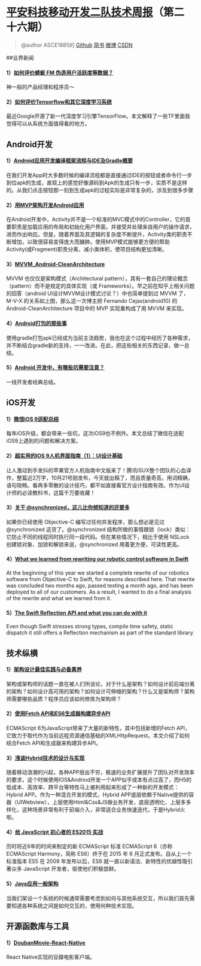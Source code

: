 # [平安科技移动开发二队技术周报](https://github.com/PaicHyperionDev/MobileDevWeekly)（第二十六期）

> @author ASCE1885的 [Github](https://github.com/ASCE1885)  [简书](http://www.jianshu.com/users/4ef984470da8/latest_articles) [微博](http://weibo.com/asce885/profile?rightmod=1&wvr=6&mod=personinfo) [CSDN](http://blog.csdn.net/asce1885)

##业界新闻

#### 1）[如何评价蜻蜓 FM 伪造用户活跃度等数据？](http://www.zhihu.com/question/37248269)

神一般的产品经理和程序员～

#### 2）[如何评价Tensorflow和其它深度学习系统](http://weibo.com/p/1001603907610737775666)

最近Google开源了新一代深度学习引擎TensorFlow。本文解释了一些TF里面我觉得可以从系统方面值得看的地方。


## Android开发

#### 1）[Android应用开发编译框架流程与IDE及Gradle概要](http://blog.csdn.net/yanbober/article/details/49408489)

在我们开发App时大多数时候的编译流程都是直接通过IDE的按钮或者命令行一步到位apk的生成，直观上的感觉好像源码到Apk的生成只有一步，实质不是这样的。从我们点击按钮那一刻到生成apk的过程实际是非常复杂的，涉及到很多步骤

#### 2）[用MVP架构开发Android应用](http://www.kymjs.com/code/2015/11/09/01/)

在Android开发中，Activity并不是一个标准的MVC模式中的Controller，它的首要职责是加载应用的布局和初始化用户界面，并接受并处理来自用户的操作请求，进而作出响应。但是，随着界面及其逻辑的复杂度不断提升，Activity类的职责不断增加，以致很容易变得庞大而臃肿。使用MVP模式能够更方便的帮助Activity(或Fragment)职责分离，减小类体积，使项目结构更加清晰。

#### 3）[MVVM_Android-CleanArchitecture](http://rocko.xyz/2015/11/07/MVVM_Android-CleanArchitecture/)

MVVM 也仅仅是架构模式（Architectural pattern），其有一套自己的理论概念（pattern）而不是规定的具体实现（或 Frameworks）。早之前在知乎上相关问题的回答（android UI设计MVVM设计模式讨论？）中也简单提到过 MVVM 了，M-V-X 的关系如上图，那么这一次博主把 Fernando Cejas(android10) 的 Android-CleanArchitecture 项目中的 MVP 实现重构成了用 MVVM 来实现。

#### 4）[Android打包的那些事](http://www.jayfeng.com/2015/11/07/Android%E6%89%93%E5%8C%85%E7%9A%84%E9%82%A3%E4%BA%9B%E4%BA%8B/)

使用gradle打包apk已经成为当前主流趋势，我也在这个过程中经历了各种需求，并不断结合gradle新的支持，一一改进。在此，把这些相关的东西记录，做一总结。

#### 5）[Android 开发中，有哪些坑需要注意？](http://www.zhihu.com/question/27818921/answer/70279930)

一线开发者经典总结。

## iOS开发

#### 1）[微信iOS 9适配总结](http://www.infoq.com/cn/articles/wechat-ios9-adaptation)

每年iOS升级，都会带来一些坑，这次iOS9也不例外。本文总结了微信在适配iOS9上遇到的问题和解决方案。

#### 2）[超实用的IOS 9人机界面指南（1）：UI设计基础](http://www.uisdc.com/ios9-interface-guideline-ui)

让人激动到手发抖的苹果官方人机指南中文版来了！腾讯ISUX整个团队的心血译作，整篇近2万字，10月21号刚发布，今天就出稿了，而且质量奇高，用词精确，语句晓畅。看再多零散的设计技巧，都不如直接看官方设计指南有效。作为UI设计师的必读教科书，这篇千万要收藏！

#### 3）[关于 @synchronized，这儿比你想知道的还要多](http://yulingtianxia.com/blog/2015/11/01/More-than-you-want-to-know-about-synchronized/)

如果你已经使用 Objective-C 编写过任何并发程序，那么想必是见过 @synchronized 这货了。@synchronized 结构所做的事情跟锁（lock）类似：它防止不同的线程同时执行同一段代码。但在某些情况下，相比于使用 NSLock 创建锁对象、加锁和解锁来说，@synchronized 用着更方便，可读性更高。

#### 4）[What we learned from rewriting our robotic control software in Swift](http://www.sunsetlakesoftware.com/2015/11/03/what-we-learned-rewriting-our-robotic-control-software-swift)

At the beginning of this year we started a complete rewrite of our robotics software from Objective-C to Swift, for reasons described here. That rewrite was concluded two months ago, passed testing a month ago, and has been deployed to all of our customers. As a result, I wanted to do a final analysis of the rewrite and what we learned from it.

#### 5）[The Swift Reflection API and what you can do with it](http://appventure.me/2015/10/24/swift-reflection-api-what-you-can-do/)

Even though Swift stresses strong types, compile time safety, static dispatch it still offers a Reflection mechanism as part of the standard library. 


## 技术纵横

#### 1）[架构设计最佳实践与必备素养](http://special.csdncms.csdn.net/architecture/)

架构或架构师的话题一直在被人们所谈论，对于什么是架构？如何设计前后端分离的架构？如何设计高可用的架构？如何设计可伸缩的架构？什么又是架构师？架构师需要哪些品质？程序员应该如何修炼为架构师？

#### 2）[使用Fetch API和ES6生成器构建异步API](http://www.csdn.net/article/2015-10-28/2826063-asynchronous-apis-using-fetch-api-es6-generators)

ECMAScript 6为JavaScript带来了大量的新特性，其中包括新增的Fetch API，它致力于取代作为当前远程资源通信基础的XMLHttpRequest。本文介绍了如何结合Fetch API和生成器来构建异步API。

#### 3）[浅谈Hybrid技术的设计与实现](http://www.cnblogs.com/yexiaochai/p/4921635.html)

随着移动浪潮的兴起，各种APP层出不穷，极速的业务扩展提升了团队对开发效率的要求，这个时候使用IOS&Andriod开发一个APP似乎成本有点过高了，而H5的低成本、高效率、跨平台等特性马上被利用起来形成了一种新的开发模式：Hybrid APP。作为一种混合开发的模式，Hybrid APP底层依赖于Native提供的容器（UIWebview），上层使用Html&Css&JS做业务开发，底层透明化、上层多多样化，这种场景非常有利于前端介入，非常适合业务快速迭代，于是Hybrid火啦。

#### 4）[给 JavaScript 初心者的 ES2015 实战](http://gank.io/post/564151c1f1df1210001c9161)

历时将近6年的时间来制定的新 ECMAScript 标准 ECMAScript 6（亦称 ECMAScript Harmony，简称 ES6）终于在 2015 年 6 月正式发布。自从上一个标准版本 ES5 在 2009 年发布以后，ES6 就一直以新语法、新特性的优越性吸引著众多 JavaScript 开发者，驱使他们积极尝鲜。

#### 5）[Java应用一般架构](http://bbear.me/ge-chong-jia-gou/)

当我们架设一个系统的时候通常需要考虑到如何与其他系统交互，所以我们首先需要知道各种系统之间是如何交互的，使用何种技术实现。

## 开源函数库与工具

#### 1）[DoubanMovie-React-Native](https://github.com/fengjundev/DoubanMovie-React-Native)

React Native实现的豆瓣电影客户端。
